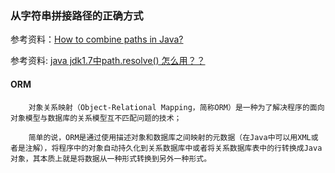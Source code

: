 ### 从字符串拼接路径的正确方式

参考资料：[How to combine paths in Java?](https://stackoverflow.com/questions/412380/how-to-combine-paths-in-java)

参考资料: [java jdk1.7中path.resolve() 怎么用？？](https://zhidao.baidu.com/question/646760893559036565.html)

#### ORM

        对象关系映射（Object-Relational Mapping，简称ORM）是一种为了解决程序的面向对象模型与数据库的关系模型互不匹配问题的技术；

        简单的说，ORM是通过使用描述对象和数据库之间映射的元数据（在Java中可以用XML或者是注解），将程序中的对象自动持久化到关系数据库中或者将关系数据库表中的行转换成Java对象，其本质上就是将数据从一种形式转换到另外一种形式。